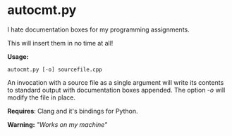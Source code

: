 autocmt.py
=======

I hate documentation boxes for my programming assignments.

This will insert them in no time at all!

**Usage:**

    autocmt.py [-o] sourcefile.cpp
    
An invocation with a source file as a single argument will write its contents to standard output with documentation boxes appended. The option *-o* will modify the file in place.

**Requires**: Clang and it's bindings for Python.

**Warning:** *"Works on my machine"*
